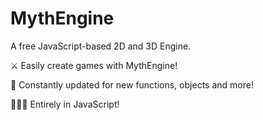 # MythEngine
A free JavaScript-based 2D and 3D Engine.

⚔️ Easily create games with MythEngine!

📣 Constantly updated for new functions, objects and more!

👨🏾‍💻 Entirely in JavaScript!
 
 
